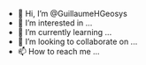 - 👋 Hi, I’m @GuillaumeHGeosys
- 👀 I’m interested in ...
- 🌱 I’m currently learning ...
- 💞️ I’m looking to collaborate on ...
- 📫 How to reach me ...

<!---
GuillaumeHGeosys/GuillaumeHGeosys is a ✨ special ✨ repository because its `README.md` (this file) appears on your GitHub profile.
You can click the Preview link to take a look at your changes.
--->
